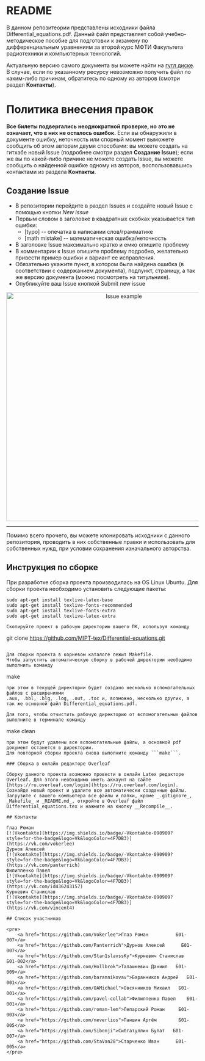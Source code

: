 # README

В данном репозитеории представлены исходники файла Differential_equations.pdf. Данный файл 
представляет собой учебно-методическое пособие для подготовки к экзамену по дифференциальным 
уравнениям за второй курс МФТИ Факультета радиотехники и компьютерных технологий.

Актуальную версию самого документа вы можете найти на [гугл диске](https://drive.google.com/drive/folders/1cUJ3YyN2Q2YQwreQzEtUcS5ynuWZQdsB?usp=sharing).
В случае, если по указанному ресурсу невозможно получить файл по каким-либо причинам, обратитесь по
одному из авторов (смотри раздел __Контакты__).


# Политика внесения правок
__Все билеты подвергались неоднократной проверке, но это не означает, что в них не осталось ошибок.__
Если вы обнаружили в документе ошибку, неточность или спорный момент выможете сообщить об этом авторам двумя способами:
вы можете создать на гитхабе новый Issue (подробнее смотри раздел __Создание Issue__); если же вы по какой-либо причине не 
можете создать Issue, вы можете сообщить о найденной ошибке одному из авторов, воспользовавшись контактами из раздела __Контакты__.

## Создание Issue
- В репозитории перейдите в раздел Issues и создайте новый Issue с помощью кнопки _New issue_
- Первым словом в заголовке в квадратных скобках указывается тип ошибки:
    - [typo] -- опечатка в написании слов/грамматике
    - [math mistake] -- математическая ошибка/неточность
- В заголовке Issue максимально кратко и емко опишите проблему
- В комментарии к Issue опишите проблему подробно, желательно привести пример ошибки и вариант ее исправления.
- Обязательно укажите пункт, в котором была найдена ошибка (в соответствии с содержанием документа), подпункт, страницу, а так же версию документа (можно посмотреть на титульнике).
- Опубликуйте ваш Issue кнопкой Submit new issue

<p align="center">
    <img src="https://github.com/MIPT-tex/Differential-equations/blob/master/images/Issue_example.png" alt="Issue example" width="600"/>
</p>

___

Помимо всего прочего, вы можете клонировать исходники с данного репозитория, проводить в них собственные правки и 
использовать для собственных нужд, при условии сохранения изначального авторства.

## Инструкция по сборке

При разработке сборка проекта производилась на OS Linux Ubuntu.
Для сборки проекта необходимо установить следующие пакеты:
```
sudo apt-get install texlive-latex-base
sudo apt-get install texlive-fonts-recommended
sudo apt-get install texlive-fonts-extra
sudo apt-get install texlive-latex-extra

Скопируйте проект в рабочую директорию вашего ПК, используя команду
```
git clone https://github.com/MIPT-tex/Differential-equations.git
```

Для сборки проекта в корневом каталоге лежит Makefile.
Чтобы запустить автоматическую сборку в рабочей директории неободимо выполнить команду
```
make
``` 
при этом в текущей директории будет создано несколько вспомогательных файлов с расширениями
.aux, .bbl, .blg, .log, .out, .toc и, возможно, несколько других, а так же основной файл Differential_equations.pdf.

Для того, чтобы отчистить рабочую директорию от вспомогательных файлов выполните в терминале команду
```
make clean
```
при этом будут удалены все вспомогательные файлы, а основной pdf документ останется в директории.
Для повторной сборки проекта снова выполните команду ```make```.

### Сборка в онлайн редакторе Overleaf

Сборку данного проекта возможно провести в онлайн Latex редакторе Overleaf. Для этого необходимо иметь аккаунт на сайте [https://ru.overleaf.com/login](https://ru.overleaf.com/login). Сознайде новый проект и удалите все автоматически созданные файлы. Загрузите с вашего компьютера все файлы и папки, кроме _.gitignore_, _Makefile_ и _README.md_, откройте в Overleaf файл Differential_equations.tex и нажмите на кнопку __Recompile__.

## Контакты

Глаз Роман    
[![Vkontakte](https://img.shields.io/badge/-Vkontakte-090909?style=for-the-badge&logo=Vk&logoColor=4F7DB3)](https://vk.com/vokerlee)   
Дурнов Алексей   
[![Vkontakte](https://img.shields.io/badge/-Vkontakte-090909?style=for-the-badge&logo=Vk&logoColor=4F7DB3)](https://vk.com/panterrich)   
Филиппенко Павел    
[![Vkontakte](https://img.shields.io/badge/-Vkontakte-090909?style=for-the-badge&logo=Vk&logoColor=4F7DB3)](https://vk.com/id436243157)   
Курневич Станислав    
[![Vkontakte](https://img.shields.io/badge/-Vkontakte-090909?style=for-the-badge&logo=Vk&logoColor=4F7DB3)](https://vk.com/vincent4)   

## Список участников

<pre>
    <a href="https://github.com/Vokerlee">Глаз Роман          Б01-007</a>
    <a href="https://github.com/Panterrich">Дурнов Алексей      Б01-007</a>
    <a href="https://github.com/Stan1slavssKy">Курневич Станислав  Б01-002</a>
    <a href="https://github.com/Hollbrok">Талашкевич Даниил   Б01-009</a>
    <a href="https://github.com/barannikovav">Баранников Андрей   Б01-001</a>
    <a href="https://github.com/OAMichael">Овсянников Михаил   Б01-001</a>
    <a href="https://github.com/pavel-collab">Филиппенко Павел    Б01-001</a>
    <a href="https://github.com/roman-lem">Лепарский Роман     Б01-003</a>
    <a href="https://github.com/neverlios">Паншин Артём        Б01-005</a>
    <a href="https://github.com/Sibonji">Сибгатуллин Булат   Б01-007</a>
    <a href="https://github.com/StaVan28">Старченко Иван      Б01-005</a>
</pre>
